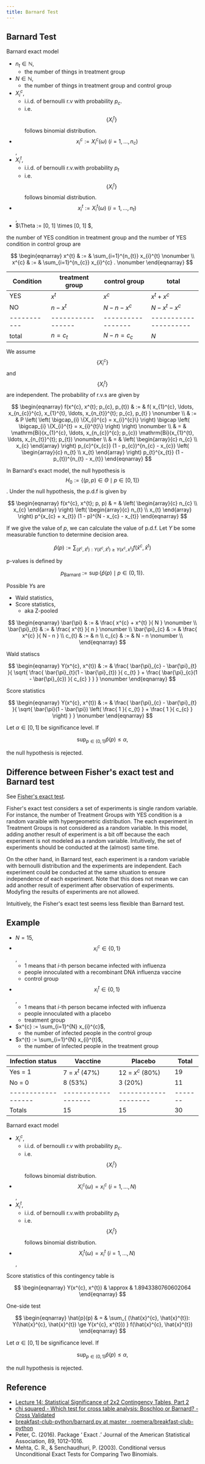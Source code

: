 ```yaml
---
title: Barnard Test
---
```


## Barnard Test
Barnard exact model

* $n_{t} \in \mathbb{N}$,
    * the number of things in treatment group
* $N \in \mathbb{N}$,
    * the number of things in treatment group and control group
* $X_{i}^{c}$,
    * i.i.d. of bernoulli r.v with probability $p_{c}$.
    * i.e. $$\{X_{i}^{t}\}$$ follows binomial distribution.
* $$x_{i}^{c} := X_{i}^{c}(\omega) \ (i = 1, \ldots, n_{c})$$,
* $X_{i}^{t}$,
    * i.i.d. of bernoulli r.v.with probability $p_{t}$
    * i.e. $$\{X_{i}^{t}\}$$ follows binomial distribution.
* $$x_{i}^{t} := X_{i}^{t}(\omega) \ (i = 1, \ldots, n_{t})$$,
* $\Theta := [0, 1] \times [0, 1] $,


the number of YES condition in treatment group and the number of YES condition in control group are

$$
\begin{eqnarray}
    x^{t}
    & := &
        \sum_{i=1}^{n_{t}}
            x_{i}^{t}
    \nonumber
    \\
    x^{c}
    & := &
        \sum_{i=1}^{n_{c}}
            x_{i}^{c}
    .
    \nonumber
\end{eqnarray}
$$



| Condition | treatment group | control group   | total               |
|-----------|-----------------|-----------------|---------------------|
| YES       | $x^{t}$         | $x^{c}$         | $x^{t} + x^{c}$     |
| NO        | $n − x^{t}$     | $N − n - x^{c}$ | $N − x^{t} - x^{c}$ |
|-----------|-----------------|-----------------|---------------------|
| total     | $n = c_{t}$     | $N − n = c_{c}$ | $N$                 |

We assume $$\{X_{i}^{c}\}$$ and $$\{X_{i}^{t}\}$$ are independent.
The probability of r.v.s are given by

$$
\begin{eqnarray}
    f(x^{c}, x^{t}; p_{c}, p_{t})
    & := &
        f(
            x_{1}^{c}, \ldots, x_{n_{c}}^{c}, x_{1}^{t}, \ldots, x_{n_{t}}^{t}; p_{c}, p_{t}
        )
    \nonumber
    \\
    & := &
        P
        \left(
            \left(
                \bigcap_{i}
                \{X_{i}^{c} = x_{i}^{c}\}
            \right)
            \bigcap
            \left(
                \bigcap_{i}
                \{X_{i}^{t} = x_{i}^{t}\}
            \right)
        \right)
    \nonumber
    \\
    & = &
        \mathrm{Bi}(x_{1}^{c}, \ldots, x_{n_{c}}^{c}; p_{c})
        \mathrm{Bi}(x_{1}^{t}, \ldots, x_{n_{t}}^{t}; p_{t})
    \nonumber
    \\
    & = &
        \left(
            \begin{array}{c}
                n_{c} \\
                x_{c}
            \end{array}
        \right)
        p_{c}^{x_{c}}
        (1 - p_{c})^{n_{c} - x_{c}}
        \left(
            \begin{array}{c}
                n_{t} \\
                x_{t}
            \end{array}
        \right)
        p_{t}^{x_{t}}
        (1 - p_{t})^{n_{t} - x_{t}}
\end{eqnarray}
$$

In Barnard's exact model, the null hypothesis is $$H_{0} := \{(p , p) \in \Theta \mid p \in [0, 1]\}$$.
Under the null hypothesis, the p.d.f is given by

$$
\begin{eqnarray}
    f(x^{c}, x^{t}; p, p)
    & = &
        \left(
            \begin{array}{c}
                n_{c} \\
                x_{c}
            \end{array}
        \right)
        \left(
            \begin{array}{c}
                n_{t} \\
                x_{t}
            \end{array}
        \right)
        p^{x_{c} + x_{t}}
        (1 - p)^{N - x_{c} - x_{t}}
\end{eqnarray}
$$


If we give the value of $p$, we can calculate the value of p.d.f.
Let $Y$ be some measurable function to determine decision area.

$$
    \hat{p}(p)
    :=
    \sum_{
        (\hat{x}^{c}, \hat{x}^{t}): Y(\hat{x}^{c}, \hat{x}^{t}) \ge Y(x^{c}, x^{t})
    }
        f(\hat{x}^{c}, \hat{x}^{t})
$$

p-values is defined by

$$
    p_{\mathrm{Barnard}}
    :=
    \sup
    \{
        \hat{p}(p)
        \mid
        p \in (0, 1)
    \}
    .
$$

Possible $Y$s are

* Wald statistics,
* Score statistics,
    * aka Z-pooled

$$
\begin{eqnarray}
    \bar{\pi}
    & := &
        \frac{
            x^{c} + x^{t}
        }{
            N
        }
    \nonumber
    \\
    \bar{\pi}_{t}
    & := &
        \frac{
            x^{t}
        }{
            n
        }
    \nonumber
    \\
    \bar{\pi}_{c}
    & := &
        \frac{
            x^{c}
        }{
            N - n
        }
    \\
    c_{t}
    & := &
        n
    \\
    c_{c}
    & := &
        N - n
    \nonumber
    \\
\end{eqnarray}
$$

Wald statiscs

$$
\begin{eqnarray}
    Y(x^{c}, x^{t})
    & := &
        \frac{
            \bar{\pi}_{c}
            -
            \bar{\pi}_{t}
        }{
            \sqrt{
                \frac{
                   \bar{\pi}_{t}(1 - \bar{\pi}_{t})
                }{
                    c_{t}
                }
                +
                \frac{
                   \bar{\pi}_{c}(1 - \bar{\pi}_{c})
                }{
                    c_{c}
                }
            }
        }
    \nonumber
\end{eqnarray}
$$

Score statistics

$$
\begin{eqnarray}
    Y(x^{c}, x^{t})
    & := &
        \frac{
            \bar{\pi}_{c}
            -
            \bar{\pi}_{t}
        }{
            \sqrt{
                \bar{\pi}(1 - \bar{\pi})
                \left(
                    \frac{
                        1
                    }{
                        c_{t}
                    }
                    +
                    \frac{
                       1
                    }{
                        c_{c}
                    }
                \right)
            }
        }
    \nonumber
\end{eqnarray}
$$

Let $\alpha \in [0, 1]$ be significance level.
If

$$
    \sup_{p \in (0, 1)}
        \hat{p}(p)
    \le
    \alpha
    ,
$$

the null hypothesis is rejected.


## Difference between Fisher's exact test and Barnard test
See <a href="{{ site.baseurl }}/machine_learning/hypothesis_testing/fisher_exact_test.html">Fisher's exact test</a>.

Fisher's exact test considers a set of experiments is single random variable.
For instance, the number of Treatment Groups with YES condition is a random varaible with hypergeometric distribution.
The each experiment in Treatment Groups is not considered as a random variable.
In this model, adding another result of experiment is a bit off because the each experiment is not modeled as a random variable.
Intuitively, the set of experiments should be conducted at the (almost) same time.

On the other hand, in Barnard test, each experiment is a random variable with bernoulli distribution and the experiments are independent.
Each experiment could be conducted at the same situation to ensure independence of each experiment.
Note that this does not mean we can add another result of experiment after observation of experiments.
Modyfing the results of experiments are not allowed.

Intuitively, the Fisher's exact test seems less flexible than Barnard test.


## Example
* $N = 15$,
* $$x_{i}^{c} \in \{0, 1\}$$,
    * 1 means that $i$-th person became infected with influenza
    * people innoculated with a recombinant DNA influenza vaccine
    * control group
* $$x_{i}^{t} \in \{0, 1\}$$,
    * 1 means that $i$-th person became infected with influenza
    * people innoculated with a placebo
    * treatment group
* $x^{c} := \sum_{i=1}^{N} x_{i}^{c}$,
    * the number of infected people in the control group
* $x^{t} := \sum_{i=1}^{N} x_{i}^{t}$,
    * the number of infected people in the treatment group


| Infection status | Vacctine          | Placebo            | Total |
|------------------|-------------------|--------------------|-------|
| Yes = 1          | 7 = $x^{t}$ (47%) | 12 = $x^{c}$ (80%) | 19    |
| No  = 0          | 8 (53%)           | 3 (20%)            | 11    |
|------------------|-------------------|--------------------|-------|
| Totals           | 15                | 15                 | 30    |


Barnard exact model

* $X_{i}^{c}$,
    * i.i.d. of bernoulli r.v with probability $p_{c}$.
    * i.e. $$\{X_{i}^{t}\}$$ follows binomial distribution.
* $$X_{i}^{c}(\omega) = x_{i}^{c} \ (i = 1, \ldots, N)$$,
* $X_{i}^{t}$,
    * i.i.d. of bernoulli r.v.with probability $p_{t}$
    * i.e. $$\{X_{i}^{t}\}$$ follows binomial distribution.
* $$X_{i}^{t}(\omega) = x_{i}^{t} \ (i = 1, \ldots, N)$$,

Score statistics of this contingency table is

$$
\begin{eqnarray}
    Y(x^{c}, x^{t})
    & \approx &
        1.8943380760602064
\end{eqnarray}
$$

One-side test

$$
\begin{eqnarray}
    \hat{p}(p)
    & = &
        \sum_{
            (\hat{x}^{c}, \hat{x}^{t}): Y(\hat{x}^{c}, \hat{x}^{t}) \ge Y(x^{c}, x^{t}))
        }
            f(\hat{x}^{c}, \hat{x}^{t})
\end{eqnarray}
$$

Let $\alpha \in [0, 1]$ be significance level.
If

$$
    \sup_{p \in (0, 1)}
        \hat{p}(p)
    \le
    \alpha
    ,
$$

the null hypothesis is rejected.

## Reference
* [Lecture 14: Statistical Significance of 2x2 Contingency Tables, Part 2](https://www2.stat.duke.edu/courses/Spring12/sta10.1/Lectures/Lec14.pdf)
* [chi squared \- Which test for cross table analysis: Boschloo or Barnard? \- Cross Validated](https://stats.stackexchange.com/questions/169864/which-test-for-cross-table-analysis-boschloo-or-barnard)
* [breakfast\-club\-python/barnard\.py at master · roemera/breakfast\-club\-python](https://github.com/roemera/breakfast-club-python/blob/master/barnard/barnard.py)
* Peter, C. (2016). Package ‘ Exact .’ Journal of the American Statistical Association, 89, 1012–1016.
* Mehta, C. R., & Senchaudhuri, P. (2003). Conditional versus Unconditional Exact Tests for Comparing Two Binomials.
